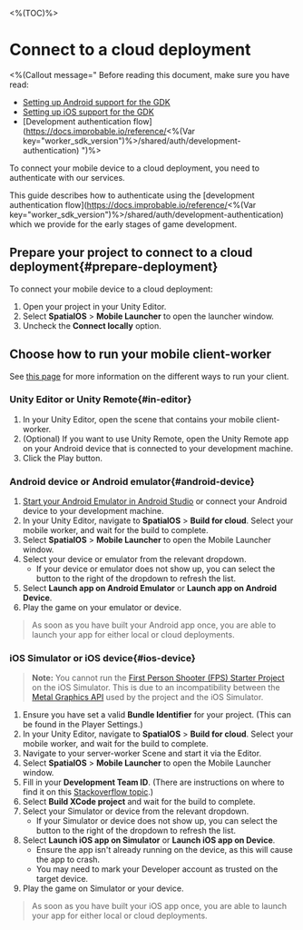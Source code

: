 <%(TOC)%>

# Connect to a cloud deployment

<%(Callout message="
Before reading this document, make sure you have read:

* [Setting up Android support for the GDK]({{urlRoot}}/modules/mobile/setup-android)
* [Setting up iOS support for the GDK]({{urlRoot}}/modules/mobile/setup-ios)
* [Development authentication flow](https://docs.improbable.io/reference/<%(Var key="worker_sdk_version")%>/shared/auth/development-authentication)
")%>

To connect your mobile device to a cloud deployment, you need to authenticate with our services.

This guide describes how to authenticate using the [development authentication flow](https://docs.improbable.io/reference/<%(Var key="worker_sdk_version")%>/shared/auth/development-authentication) which we provide for the early stages of game development.

## Prepare your project to connect to a cloud deployment{#prepare-deployment}

To connect your mobile device to a cloud deployment:

1. Open your project in your Unity Editor.
1. Select **SpatialOS** > **Mobile Launcher** to open the launcher window.
1. Uncheck the **Connect locally** option.

## Choose how to run your mobile client-worker

See [this page]({{urlRoot}}/modules/mobile/run-client) for more information on the different ways to run your client.

### Unity Editor or Unity Remote{#in-editor}

1. In your Unity Editor, open the scene that contains your mobile client-worker.
1. (Optional) If you want to use Unity Remote, open the Unity Remote app on your Android device that is connected to your development machine.
1. Click the Play button.

### Android device or Android emulator{#android-device}

1. [Start your Android Emulator in Android Studio](https://developer.android.com/studio/run/managing-avds) or connect your Android device to your development machine.
1. In your Unity Editor, navigate to **SpatialOS** > **Build for cloud**. Select your mobile worker, and wait for the build to complete.
1. Select **SpatialOS** > **Mobile Launcher** to open the Mobile Launcher window.
1. Select your device or emulator from the relevant dropdown.
   * If your device or emulator does not show up, you can select the button to the right of the dropdown to refresh the list.
1. Select **Launch app on Android Emulator** or **Launch app on Android Device**.
1. Play the game on your emulator or device.

> As soon as you have built your Android app once, you are able to launch your app for either local or cloud deployments.

### iOS Simulator or iOS device{#ios-device}

> **Note:** You cannot run the [First Person Shooter (FPS) Starter Project]({{urlRoot}}/projects/fps/overview) on the iOS Simulator. This is due to an incompatibility between the [Metal Graphics API](https://developer.apple.com/metal/) used by the project and the iOS Simulator.

1. Ensure you have set a valid **Bundle Identifier** for your project. (This can be found in the Player Settings.)
1. In your Unity Editor, navigate to **SpatialOS** > **Build for cloud**. Select your mobile worker, and wait for the build to complete.
1. Navigate to your server-worker Scene and start it via the Editor.
1. Select **SpatialOS** > **Mobile Launcher** to open the Mobile Launcher window.
1. Fill in your **Development Team ID**. (There are instructions on where to find it on this [Stackoverflow topic](https://stackoverflow.com/a/47732584).)
1. Select **Build XCode project** and wait for the build to complete.
1. Select your Simulator or device from the relevant dropdown.
   * If your Simulator or device does not show up, you can select the button to the right of the dropdown to refresh the list.
1. Select **Launch iOS app on Simulator** or **Launch iOS app on Device**.
   * Ensure the app isn't already running on the device, as this will cause the app to crash.
   * You may need to mark your Developer account as trusted on the target device.
1. Play the game on Simulator or your device.

> As soon as you have built your iOS app once, you are able to launch your app for either local or cloud deployments.

